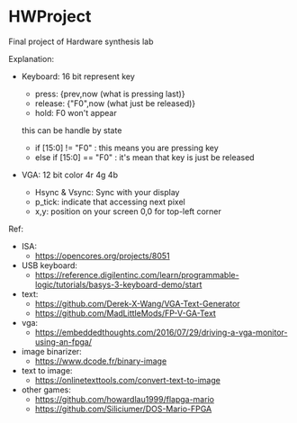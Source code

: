 # HWProject
Final project of Hardware synthesis lab

Explanation:
* Keyboard: 16 bit represent key
  * press: {prev,now (what is pressing last)}
  * release: {"F0",now (what just be released)}
  * hold: F0 won't appear

  this can be handle by state 
  * if [15:0] != "F0" : this means you are pressing key 
  * else if [15:0] == "F0" : it's mean that key is just be released

* VGA: 12 bit color 4r 4g 4b
  * Hsync & Vsync: Sync with your display
  * p_tick: indicate that accessing next pixel
  * x,y: position on your screen 0,0 for top-left corner
  
Ref:
* ISA: 
  * https://opencores.org/projects/8051
* USB keyboard: 
  * https://reference.digilentinc.com/learn/programmable-logic/tutorials/basys-3-keyboard-demo/start
* text: 
  * https://github.com/Derek-X-Wang/VGA-Text-Generator
  * https://github.com/MadLittleMods/FP-V-GA-Text
* vga:
  * https://embeddedthoughts.com/2016/07/29/driving-a-vga-monitor-using-an-fpga/
* image binarizer:
  * https://www.dcode.fr/binary-image
* text to image:
  * https://onlinetexttools.com/convert-text-to-image
* other games: 
  * https://github.com/howardlau1999/flapga-mario
  * https://github.com/Siliciumer/DOS-Mario-FPGA

